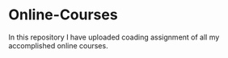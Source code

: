 # Online-Courses
In this repository I have uploaded coading assignment of all my accomplished online courses.
